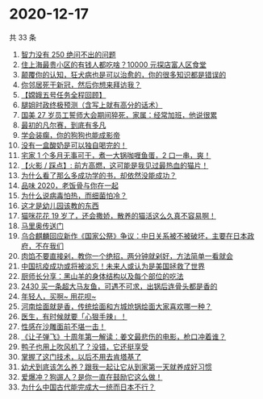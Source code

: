 # 2020-12-17

共 33 条

<!-- BEGIN ZHIHUVIDEO -->
<!-- 最后更新时间 Thu Dec 17 2020 20:11:54 GMT+0800 (CST) -->
1. [智力没有 250 绝问不出的问题](https://www.zhihu.com/zvideo/1322966070265610240)
1. [住上海最贵小区的有钱人都吃啥？10000 元探店富人区食堂](https://www.zhihu.com/zvideo/1322595180424863744)
1. [颠覆你的认知，狂犬病也是可以治愈的，你的很多知识都是错误的](https://www.zhihu.com/zvideo/1322650297865801728)
1. [你邻居死于新冠，然后你想来拜访我？](https://www.zhihu.com/zvideo/1322613239528878080)
1. [【嫦娥五号任务全程回顾】](https://www.zhihu.com/zvideo/1322796016638959616)
1. [腿姐时政终极预测（含写上就有高分的话术）](https://www.zhihu.com/zvideo/1322557664350547968)
1. [国美 27 岁员工誓师大会期间猝死，家属：经常加班，他说很累](https://www.zhihu.com/zvideo/1322834562058739712)
1. [最初的凡尔赛，到底有多凡](https://www.zhihu.com/zvideo/1322587678420987904)
1. [学会装瘸，你的狗狗也能成影帝](https://www.zhihu.com/zvideo/1320867872164577280)
1. [没有一盒酸奶是可以独自喝完的！](https://www.zhihu.com/zvideo/1322490366063038464)
1. [宅家 1 个多月无事可干，煮一大锅咖喱鱼蛋，2 口一串，爽！](https://www.zhihu.com/zvideo/1322859390131642368)
1. [【火影 / 踩点】: 前方高燃，这可能是我见过最热血的猫片！](https://www.zhihu.com/zvideo/1322552617143103488)
1. [为什么看了那么多成功学的书，却依然没能成功？](https://www.zhihu.com/zvideo/1322614666288504832)
1. [品味 2020，老饭骨与你在一起](https://www.zhihu.com/zvideo/1322591877364129792)
1. [为什么说病毒怕热，而细菌怕冷？](https://www.zhihu.com/zvideo/1322595327976296448)
1. [这才是幼儿园该教的东西](https://www.zhihu.com/zvideo/1322554655919407104)
1. [猫咪花花 19 岁了，还会撒娇，散养的猫活这么久真不容易啊！](https://www.zhihu.com/zvideo/1322143827549736960)
1. [马里奥传送门](https://www.zhihu.com/zvideo/1322583657153478656)
1. [乌合麒麟回应新作《国家公祭》争议：中日关系被不被破坏，主要在日本政府，不在我们](https://www.zhihu.com/zvideo/1321820582329798656)
1. [肉馅不要直接剁，教你一个绝招，两分钟就剁好，方法简单一看就会](https://www.zhihu.com/zvideo/1322555731573551104)
1. [中国抗疫成功或将被淡忘！未来人或认为是美国拯救了世界](https://www.zhihu.com/zvideo/1322591625222848512)
1. [厨师长分享：黑山羊的身体结构以及每个部位的吃法](https://www.zhihu.com/zvideo/1322539320126312448)
1. [2430 买一条超大马友鱼，可遇不可求，出锅后连骨头都是香的](https://www.zhihu.com/zvideo/1322024370189828096)
1. [年轻人，买啊~ 用花呗~](https://www.zhihu.com/zvideo/1322476552668200960)
1. [河南烩面就是香，传统烩面和方城炝锅烩面大家喜欢哪一种？](https://www.zhihu.com/zvideo/1322612493294923776)
1. [医生，有时候就要「心狠手辣」！](https://www.zhihu.com/zvideo/1321872528181272576)
1. [性感在沙雕面前不堪一击！](https://www.zhihu.com/zvideo/1322165237861273600)
1. [《让子弹飞》十周年第一解读：姜文最悲伤的电影，枪口冲着谁？](https://www.zhihu.com/zvideo/1322523857543073792)
1. [鸭子也用上吹风机了？没错，它还挺享受](https://www.zhihu.com/zvideo/1322601072523964416)
1. [掌握了这门技术，以后不用去肯塔基了](https://www.zhihu.com/zvideo/1322556869719040000)
1. [幼犬到底该怎么养？跟我一起让它从到家第一天就养成好习惯](https://www.zhihu.com/zvideo/1321457342123053056)
1. [爱爆冲？狗遛人？是你一直在鼓励它这么做！](https://www.zhihu.com/zvideo/1321462601566150656)
1. [为什么中国古代能完成大一统而日本不行？](https://www.zhihu.com/zvideo/1321887085674643456)
<!-- END ZHIHUVIDEO -->
